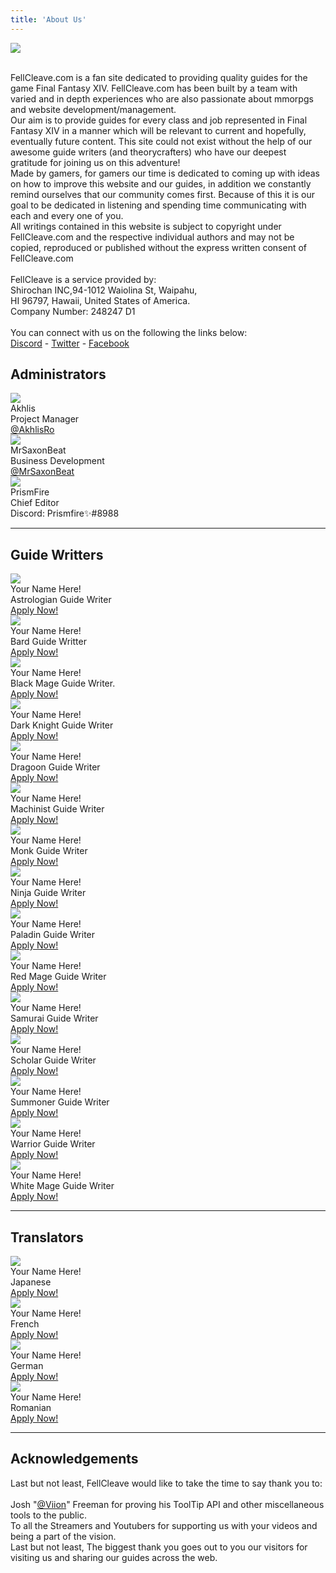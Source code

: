 ```yaml
---
title: 'About Us'
---
```


<div class="row">
	<div class="logo"><a href="index.html"><img src="http://fellcleave.com/user/themes/fellcleave/images/logo.png"></a></div><br />
    <p class="justify-center">FellCleave.com is a fan site dedicated to providing quality guides for the game Final Fantasy XIV. FellCleave.com has been built by a team with varied and in depth experiences who are also passionate about mmorpgs and website development/management. <br /> 
    Our aim is to provide guides for every class and job represented in Final Fantasy XIV in a manner which will be relevant to current and hopefully, eventually future content. This site could not exist without the help of our awesome guide writers (and theorycrafters) who have our deepest gratitude for joining us on this adventure! <br />
    Made by gamers, for gamers our time is dedicated to coming up with ideas on how to improve this website and our guides, in addition we constantly remind ourselves that our community comes first. Because of this it is our goal to be dedicated in listening and spending time communicating with each and every one of you. <br />
    All writings contained in this website is subject to copyright under FellCleave.com and the respective individual authors and may not be copied, reproduced or published without the express written consent of FellCleave.com <br /><br />
    FellCleave is a service provided by: <br />
Shirochan INC,94-1012 Waiolina St, Waipahu, <br />
HI 96797, Hawaii, United States of America. <br />
Company Number: 248247 D1<br />
 <br />
    You can connect with us on the following the links below:<br />
    <a href="https://discord.gg/YqzHYBC">Discord</a> - <a href="https://twitter.com/FellCleavecom">Twitter</a> - <a href="https://www.facebook.com/Fellcleave/">Facebook</a>
    </p>
		<div class="row">
			<h2>Administrators</h2>
			<div class="col-xs-12 col-md-4 main-about-person">
				<div class="image">
					<img src="http://fellcleave.com/user/images/authors/akhlis.png">				
				</div>
				<div class="details">
					<span class="name">Akhlis</span><br/>
                    <span class="title">Project Manager</span><br/>
					<a href="https://twitter.com/AkhlisRo">@AkhlisRo</a>
				</div>
			</div>
            <div class="col-xs-12 col-md-4 main-about-person">
				<div class="image">
					<img src="http://fellcleave.com/user/images/authors/saxon.png">				
				</div>
				<div class="details">
					<span class="name">MrSaxonBeat</span><br/>
                    <span class="title">Business Development</span><br/>
					<a href="https://www.instagram.com/mrsaxonbeat/">@MrSaxonBeat</a>
				</div>
			</div>
			<div class="col-xs-12 col-md-4 main-about-person">
				<div class="image">
					<img src="http://fellcleave.com/user/images/authors/prism.png">				
				</div>
				<div class="details">
					<span class="name">PrismFire</span><br/>
                    <span class="title">Chief Editor</span><br/>
					Discord: Prismfire✨#8988
				</div>
			</div>
		</div>
        <hr />
		<div class="row">
			<h2>Guide Writters</h2>
			<div class="col-xs-12 col-md-4 main-about-person">
				<div class="image">
					<img src="http://fellcleave.com/user/images/job_icons/astrologian.png">				
				</div>
				<div class="details">
					<span class="name">Your Name Here!</span><br/>
                    <span class="title">Astrologian Guide Writer</span><br/>
					<a href="http://fellcleave.com/home/guide-writers-needed">Apply Now!</a>
				</div>
			</div>
            <div class="col-xs-12 col-md-4 main-about-person">
				<div class="image">
					<img src="http://fellcleave.com/user/images/job_icons/bard.png">				
				</div>
				<div class="details">
					<span class="name">Your Name Here!</span><br/>
                    <span class="title">Bard Guide Writter</span><br/>
                    <a href="http://fellcleave.com/home/guide-writers-needed">Apply Now!</a>
				</div>
			</div>
            <div class="col-xs-12 col-md-4 main-about-person">
				<div class="image">
					<img src="http://fellcleave.com/user/images/job_icons/blackmage.png">			
				</div>
				<div class="details">
					<span class="name">Your Name Here!</span><br/>
                    <span class="title">Black Mage Guide Writer.</span><br/>
					<a href="http://fellcleave.com/home/guide-writers-needed">Apply Now!</a>
				</div>
            <div class="col-xs-12 col-md-4 main-about-person">
				<div class="image">
					<img src="http://fellcleave.com/user/images/job_icons/darkknight.png">				
				</div>
				<div class="details">
					<span class="name">Your Name Here!</span><br/>
                    <span class="title">Dark Knight Guide Writer</span><br/>
					<a href="http://fellcleave.com/home/guide-writers-needed">Apply Now!</a>
				</div>
			</div>
            <div class="col-xs-12 col-md-4 main-about-person">
				<div class="image">
					<img src="http://fellcleave.com/user/images/job_icons/dragoon.png">			
				</div>
				<div class="details">
					<span class="name">Your Name Here!</span><br/>
                    <span class="title">Dragoon Guide Writer</span><br/>
					<a href="http://fellcleave.com/home/guide-writers-needed">Apply Now!</a>
				</div>
			</div>
            <div class="col-xs-12 col-md-4 main-about-person">
				<div class="image">
					<img src="http://fellcleave.com/user/images/job_icons/machinist.png">				
				</div>
				<div class="details">
					<span class="name">Your Name Here!</span><br/>
                    <span class="title">Machinist Guide Writer</span><br/>
					<a href="http://fellcleave.com/home/guide-writers-needed">Apply Now!</a>
				</div>
			</div>
            <div class="col-xs-12 col-md-4 main-about-person">
				<div class="image">
					<img src="http://fellcleave.com/user/images/job_icons/monk.png">				
				</div>
				<div class="details">
					<span class="name">Your Name Here!</span><br/>
                    <span class="title">Monk Guide Writer</span><br/>
					<a href="http://fellcleave.com/home/guide-writers-needed">Apply Now!</a>
				</div>
			</div>
            <div class="col-xs-12 col-md-4 main-about-person">
				<div class="image">
					<img src="http://fellcleave.com/user/images/job_icons/ninja.png">				
				</div>
				<div class="details">
					<span class="name">Your Name Here!</span><br/>
                    <span class="title">Ninja Guide Writer</span><br/>
					<a href="http://fellcleave.com/home/guide-writers-needed">Apply Now!</a>
				</div>
			</div>
            <div class="col-xs-12 col-md-4 main-about-person">
				<div class="image">
					<img src="http://fellcleave.com/user/images/job_icons/paladin.png">				
				</div>
				<div class="details">
					<span class="name">Your Name Here!</span><br/>
                    <span class="title">Paladin Guide Writer</span><br/>
					<a href="http://fellcleave.com/home/guide-writers-needed">Apply Now!</a>
				</div>
			</div>
            <div class="col-xs-12 col-md-4 main-about-person">
				<div class="image">
					<img src="http://fellcleave.com/user/images/job_icons/redmage.png">				
				</div>
				<div class="details">
					<span class="name">Your Name Here!</span><br/>
                    <span class="title">Red Mage Guide Writer</span><br/>
					<a href="http://fellcleave.com/home/guide-writers-needed">Apply Now!</a>
				</div>
			</div>
            <div class="col-xs-12 col-md-4 main-about-person">
				<div class="image">
					<img src="http://fellcleave.com/user/pages/about-us/samurai.png">				
				</div>
				<div class="details">
					<span class="name">Your Name Here!</span><br/>
                    <span class="title">Samurai Guide Writer</span><br/>
					<a href="http://fellcleave.com/home/guide-writers-needed">Apply Now!</a>
				</div>
			</div>
            <div class="col-xs-12 col-md-4 main-about-person">
				<div class="image">
					<img src="http://fellcleave.com/user/images/job_icons/scholar.png">				
				</div>
				<div class="details">
					<span class="name">Your Name Here!</span><br/>
                    <span class="title">Scholar Guide Writer</span><br/>
					<a href="http://fellcleave.com/home/guide-writers-needed">Apply Now!</a>
				</div>
			</div>
            <div class="col-xs-12 col-md-4 main-about-person">
				<div class="image">
					<img src="http://fellcleave.com/user/images/job_icons/summoner.png">				
				</div>
				<div class="details">
					<span class="name">Your Name Here!</span><br/>
                    <span class="title">Summoner Guide Writer</span><br/>
					<a href="http://fellcleave.com/home/guide-writers-needed">Apply Now!</a>
				</div>
			</div>
            <div class="col-xs-12 col-md-4 main-about-person">
				<div class="image">
					<img src="http://fellcleave.com/user/images/job_icons/warrior.png">				
				</div>
				<div class="details">
					<span class="name">Your Name Here!</span><br/>
                    <span class="title">Warrior Guide Writer</span><br/>
					<a href="http://fellcleave.com/home/guide-writers-needed">Apply Now!</a>
				</div>
			</div>
            <div class="col-xs-12 col-md-4 main-about-person">
				<div class="image">
					<img src="http://fellcleave.com/user/images/job_icons/whitemage.png">				
				</div>
				<div class="details">
					<span class="name">Your Name Here!</span><br/>
                    <span class="title">White Mage Guide Writer</span><br/>
					<a href="http://fellcleave.com/home/guide-writers-needed">Apply Now!</a>
				</div>
			</div>
		</div>
        <hr />
        <div class="row">
			<h2>Translators</h2>
			<div class="col-xs-12 col-md-4 main-about-person">
				<div class="image">
					<img src="http://fellcleave.com/user/images/authors/japan_flag.png">				
				</div>
				<div class="details">
					<span class="name">Your Name Here!</span><br/>
                    <span class="title">Japanese</span><br/>
					<a href="http://fellcleave.com/home/guide-writers-needed#translators">Apply Now!</a>
				</div>
			</div>
            <div class="col-xs-12 col-md-4 main-about-person">
				<div class="image">
					<img src="http://fellcleave.com/user/images/authors/france_flag.png">				
				</div>
				<div class="details">
					<span class="name">Your Name Here!</span><br/>
                    <span class="title">French</span><br/>
					<a href="http://fellcleave.com/home/guide-writers-needed#translators">Apply Now!</a>
				</div>
			</div>
            <div class="col-xs-12 col-md-4 main-about-person">
				<div class="image">
					<img src="http://fellcleave.com/user/images/authors/german_flag.png">				
				</div>
				<div class="details">
					<span class="name">Your Name Here!</span><br/>
                    <span class="title">German</span><br/>
					<a href="http://fellcleave.com/home/guide-writers-needed#translators">Apply Now!</a>
				</div>
			</div>
            <div class="col-xs-12 col-md-4 main-about-person">
				<div class="image">
					<img src="http://fellcleave.com/user/images/authors/romanian_flag.png">				
				</div>
				<div class="details">
					<span class="name">Your Name Here!</span><br/>
                    <span class="title">Romanian</span><br/>
					<a href="http://fellcleave.com/home/guide-writers-needed#translators">Apply Now!</a>
				</div>
			</div>
		</div>
        <hr />
        <div class="row">
			<h2>Acknowledgements</h2>
            <p>Last but not least, FellCleave would like to take the time to say thank you to: <br /> <br />
            Josh "<a href="https://twitter.com/viion">@Viion</a>" Freeman for proving his ToolTip API and other miscellaneous tools to the public. <br />
            To all the Streamers and Youtubers for supporting us with your videos and being a part of the vision. <br />
            Last but not least, The biggest thank you goes out to you our visitors for visiting us and sharing our guides across the web.</p>
		</div>
</div>